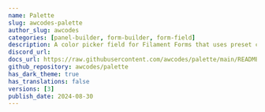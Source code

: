 ```yaml
---
name: Palette
slug: awcodes-palette
author_slug: awcodes
categories: [panel-builder, form-builder, form-field]
description: A color picker field for Filament Forms that uses preset color palettes.
discord_url: 
docs_url: https://raw.githubusercontent.com/awcodes/palette/main/README.md
github_repository: awcodes/palette
has_dark_theme: true
has_translations: false
versions: [3]
publish_date: 2024-08-30
---
```

